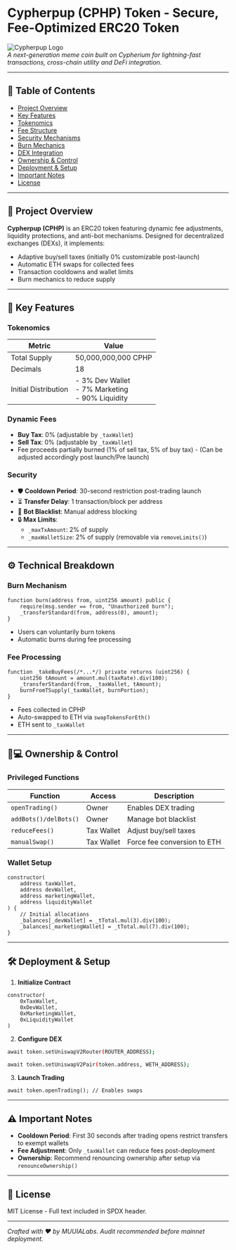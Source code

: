 # Cypherpup (CPHP) Token - Secure, Fee-Optimized ERC20 Token

![Cypherpup Logo](hhttps://www.cphp.ai/_next/image?url=%2Fimages%2Fmadogi.png&w=750&q=75&dpl=dpl_9kiWjELC6ZizLQd65QPfYqc6Pa8x)  
*A next-generation meme coin built on Cypherium for lightning-fast transactions, cross-chain utility and DeFi integration.*

---

## 📜 Table of Contents
- [Project Overview](#-project-overview)
- [Key Features](#-key-features)
- [Tokenomics](#-tokenomics)
- [Fee Structure](#-fee-structure)
- [Security Mechanisms](#-security-mechanisms)
- [Burn Mechanics](#-burn-mechanics)
- [DEX Integration](#-dex-integration)
- [Ownership & Control](#-ownership--control)
- [Deployment & Setup](#-deployment--setup)
- [Important Notes](#-important-notes)
- [License](#-license)

---

## 🚀 Project Overview
**Cypherpup (CPHP)** is an ERC20 token featuring dynamic fee adjustments, liquidity protections, and anti-bot mechanisms. Designed for decentralized exchanges (DEXs), it implements:
- Adaptive buy/sell taxes (initially 0% customizable post-launch)
- Automatic ETH swaps for collected fees
- Transaction cooldowns and wallet limits
- Burn mechanics to reduce supply

---

## 🌟 Key Features

### **Tokenomics**
| Metric                | Value                   |
|-----------------------|-------------------------|
| Total Supply          | 50,000,000,000 CPHP     |
| Decimals              | 18                      |
| Initial Distribution  | - 3% Dev Wallet<br>- 7% Marketing<br>- 90% Liquidity | (iCan be adjusted as needed pre launch)

### **Dynamic Fees**
- **Buy Tax**: 0% (adjustable by `_taxWallet`)
- **Sell Tax**: 0% (adjustable by `_taxWallet`)
- Fee proceeds partially burned (1% of sell tax, 5% of buy tax) - (Can be adjusted accordingly post launch/Pre launch)

### **Security**
- 🛡️ **Cooldown Period**: 30-second restriction post-trading launch
- ⏳ **Transfer Delay**: 1 transaction/block per address
- 🤖 **Bot Blacklist**: Manual address blocking
- 🔒 **Max Limits**: 
  - `_maxTxAmount`: 2% of supply
  - `_maxWalletSize`: 2% of supply (removable via `removeLimits()`)

---

## ⚙️ Technical Breakdown

### **Burn Mechanism**
```solidity
function burn(address from, uint256 amount) public {
    require(msg.sender == from, "Unauthorized burn");
    _transferStandard(from, address(0), amount);
}
```
- Users can voluntarily burn tokens
- Automatic burns during fee processing

### **Fee Processing**
```solidity
function _takeBuyFees(/*...*/) private returns (uint256) {
    uint256 tAmount = amount.mul(taxRate).div(100);
    _transferStandard(from, _taxWallet, tAmount);
    burnFromTSupply(_taxWallet, burnPortion); 
}
```
- Fees collected in CPHP
- Auto-swapped to ETH via `swapTokensForEth()`
- ETH sent to `_taxWallet`

---

## 👨💻 Ownership & Control

### **Privileged Functions**
| Function               | Access     | Description                     |
|------------------------|------------|---------------------------------|
| `openTrading()`         | Owner      | Enables DEX trading             |
| `addBots()/delBots()`   | Owner      | Manage bot blacklist            |
| `reduceFees()`          | Tax Wallet | Adjust buy/sell taxes           |
| `manualSwap()`          | Tax Wallet | Force fee conversion to ETH     |

### **Wallet Setup**
```solidity
constructor(
    address taxWallet,
    address devWallet,
    address marketingWallet,
    address liquidityWallet
) {
    // Initial allocations
    _balances[_devWallet] = _tTotal.mul(3).div(100);
    _balances[_marketingWallet] = _tTotal.mul(7).div(100);
}
```

---

## 🛠️ Deployment & Setup

1. **Initialize Contract**
```solidity
constructor(
    0xTaxWallet, 
    0xDevWallet, 
    0xMarketingWallet,
    0xLiquidityWallet
)
```

2. **Configure DEX**
```bash
await token.setUniswapV2Router(ROUTER_ADDRESS);

await token.setUniswapV2Pair(token.address, WETH_ADDRESS);
```

3. **Launch Trading**
```solidity
await token.openTrading(); // Enables swaps
```

---

## ⚠️ Important Notes

- **Cooldown Period**: First 30 seconds after trading opens restrict transfers to exempt wallets
- **Fee Adjustment**: Only `_taxWallet` can reduce fees post-deployment
- **Ownership**: Recommend renouncing ownership after setup via `renounceOwnership()`

---

## 📄 License
MIT License - Full text included in SPDX header.

---

*Crafted with ❤️ by MUUIALabs. Audit recommended before mainnet deployment.*